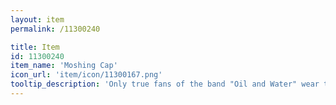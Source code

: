```yaml
---
layout: item
permalink: /11300240

title: Item
id: 11300240
item_name: 'Moshing Cap'
icon_url: 'item/icon/11300167.png'
tooltip_description: 'Only true fans of the band "Oil and Water" wear this. Bonus: it keeps you safe in the mosh pit!'
---
```

